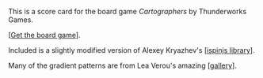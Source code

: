 
This is a score card for the board game *Cartographers* by Thunderworks Games.

[[Get the board game](https://www.thunderworksgames.com/cartographers.html)].

Included is a slightly modified version of Alexey Kryazhev's [[ispinjs library](https://github.com/uNmAnNeR/ispinjs)].

Many of the gradient patterns are from Lea Verou's amazing [[gallery](https://leaverou.github.io/css3patterns/)].